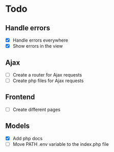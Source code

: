 # Todo

## Handle errors

- [x] Handle errors everywhere
- [x] Show errors in the view

## Ajax

- [ ] Create a router for Ajax requests
- [ ] Create php files for Ajax requests

## Frontend

- [ ] Create different pages

## Models

- [x] Add php docs
- [ ] Move PATH .env variable to the index.php file